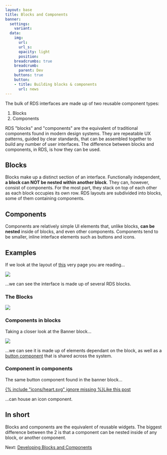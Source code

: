 ```yaml
---
layout: base
title: Blocks and Components
banner:
  settings:
    variant:
  data:
    img:
      url:
      url_s:
      opacity: light
      position:
    breadcrumbs: true
    breadcrumb:
      parent: Dev
    buttons: true
    button:
    - title: Building blocks & components
      url: news
---
```

The bulk of RDS interfaces are made up of two reusable component types:

1. Blocks
2. Components

RDS "blocks" and "components" are the equivalent of traditional components found in modern design systems. They are repeatable UX patterns, guided by clear standards, that can be assembled together to build any number of user interfaces. The difference between blocks and components, in RDS, is how they can be used.

## Blocks
  Blocks make up a distinct section of an interface. Functionally independent, __a block can NOT be nested within another block__. They can, however, consist of components. For the most part, they stack on top of each other as each block occupies its own row. RDS layouts are subdivided into blocks, some of them containing components.

## Components
Components are relatively simple UI elements that, unlike blocks, __can be nested__ inside of blocks, and even other components. Components tend to be smaller, inline interface elements such as buttons and icons.

## Examples
If we look at the layout of <a href="#">this</a> very page you are reading...

<img src="http://cu-raven.s3.amazonaws.com/assets/img/docs/docs-block-page.png" />

...we can see the interface is made up of several RDS blocks.

### The Blocks

<img src="http://cu-raven.s3.amazonaws.com/assets/img/docs/page-blocks.png" />

### Components in blocks

Taking a closer look at the Banner block...

<img src="http://cu-raven.s3.amazonaws.com/assets/img/docs/banner-block.png" />

...we can see it is made up of elements dependant on the block, as well as a [button component](#) that is shared across the system.

### Component in components
The same button component found in the banner block...

<a class="c-button" href="https://central.wordcamp.org" role="button"><span class="u-icon u-icon-text" aria-hidden="true">{% include "icons/heart.svg" ignore missing %}</span>Like this post</a>

...can house an icon component.

## In short

Blocks and components are the equivalent of reusable widgets. The biggest difference between the 2 is that a component can be nested inside of any block, or another component.

Next: [Developing Blocks and Components](developing-blocks-components/)







